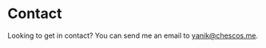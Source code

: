 # Contact

Looking to get in contact? You can send me an email to [yanik@chescos.me](mailto:yanik@chescos.me).
